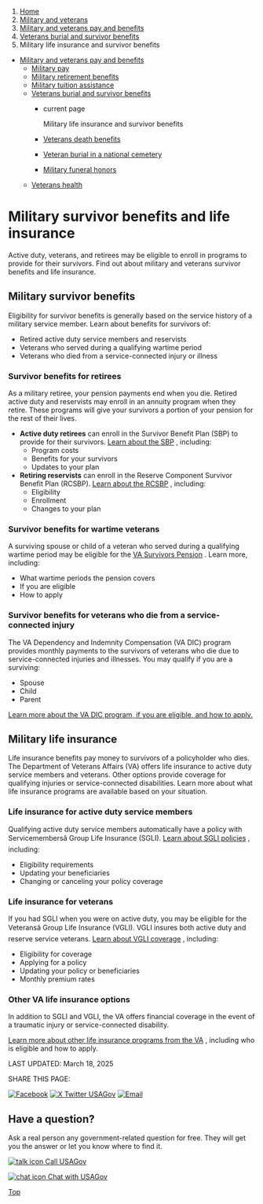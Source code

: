 1. [Home](/)
2. [Military and veterans](/military-and-veterans)
3. [Military and veterans pay and benefits](/military-pay-benefits)
4. [Veterans burial and survivor benefits](/burial-survivor-benefits)
5. Military life insurance and survivor benefits

* [Military and veterans pay and benefits](/military-pay-benefits)
  + [Military pay](/military-pay)
  + [Military retirement benefits](/military-pensions)
  + [Military tuition assistance](/military-tuition-assistance)
  + [Veterans burial and survivor benefits](/burial-survivor-benefits)
    - current page

      Military life insurance and survivor benefits
    - [Veterans death benefits](/veterans-death-benefits)
    - [Veteran burial in a national cemetery](/veteran-burial)
    - [Military funeral honors](/military-funeral-honors)
  + [Veterans health](/veterans-health)

Military survivor benefits and life insurance
=============================================

Active duty, veterans, and retirees may be eligible to enroll in programs to provide for their survivors. Find out about military and veterans survivor benefits and life insurance.

**Military survivor benefits**
------------------------------

Eligibility for survivor benefits is generally based on the service history of a military service member. Learn about benefits for survivors of:

* Retired active duty service members and reservists
* Veterans who served during a qualifying wartime period
* Veterans who died from a service-connected injury or illness

### **Survivor benefits for retirees**

As a military retiree, your pension payments end when you die. Retired active duty and reservists may enroll in an annuity program when they retire. These programs will give your survivors a portion of your pension for the rest of their lives.

* **Active duty retirees**
  can enroll in the Survivor Benefit Plan (SBP) to provide for their survivors.
  [Learn about the SBP](https://militarypay.defense.gov/Benefits/Survivor-Benefit-Program/)
  , including:
  + Program costs
  + Benefits for your survivors
  + Updates to your plan
* **Retiring reservists**
  can enroll in the Reserve Component Survivor Benefit Plan (RCSBP).
  [Learn about the RCSBP](https://www.dfas.mil/retiredmilitary/provide/rcsbp/)
  , including:
  + Eligibility
  + Enrollment
  + Changes to your plan

### **Survivor benefits for wartime veterans**

A surviving spouse or child of a veteran who served during a qualifying wartime period may be eligible for the
[VA Survivors Pension](https://www.va.gov/pension/survivors-pension/)
. Learn more, including:

* What wartime periods the pension covers
* If you are eligible
* How to apply

### **Survivor benefits for veterans who die from a service-connected injury**

The VA Dependency and Indemnity Compensation (VA DIC) program provides monthly payments to the survivors of veterans who die due to service-connected injuries and illnesses. You may qualify if you are a surviving:

* Spouse
* Child
* Parent

[Learn more about the VA DIC program, if you are eligible, and how to apply.](https://www.va.gov/disability/dependency-indemnity-compensation/)

Military life insurance
-----------------------

Life insurance benefits pay money to survivors of a policyholder who dies. The Department of Veterans Affairs (VA) offers life insurance to active duty service members and veterans. Other options provide coverage for qualifying injuries or service-connected disabilities. Learn more about what life insurance programs are available based on your situation.

### **Life insurance for active duty service members**

Qualifying active duty service members automatically have a policy with Servicemembersâ Group Life Insurance (SGLI).
[Learn about SGLI policies](https://www.va.gov/life-insurance/options-eligibility/sgli/)
, including:

* Eligibility requirements
* Updating your beneficiaries
* Changing or canceling your policy coverage

### **Life insurance for veterans**

If you had SGLI when you were on active duty, you may be eligible for the Veteransâ Group Life Insurance (VGLI). VGLI insures both active duty and reserve service veterans.
[Learn about VGLI coverage](https://www.va.gov/life-insurance/options-eligibility/vgli/)
, including:

* Eligibility for coverage
* Applying for a policy
* Updating your policy or beneficiaries
* Monthly premium rates

### **Other VA life insurance options**

In addition to SGLI and VGLI, the VA offers financial coverage in the event of a traumatic injury or service-connected disability.

[Learn more about other life insurance programs from the VA](https://www.va.gov/life-insurance/options-eligibility/)
, including who is eligible and how to apply.

LAST UPDATED:
March 18, 2025

SHARE THIS PAGE:

[![Facebook](/themes/custom/usagov/images/social-media-icons/Facebook_Icon.svg)](https://www.facebook.com/sharer/sharer.php?u=https://www.usa.gov/military-survivor-benefits&v=3)
[![X Twitter USAGov](/themes/custom/usagov/images/social-media-icons/X_Twitter_Icon.svg?version=2)](https://twitter.com/intent/tweet?source=webclient&text=https://www.usa.gov/military-survivor-benefits)
[![Email](/themes/custom/usagov/images/social-media-icons/Email_Icon.svg?version=2)](mailto:?subject=https://www.usa.gov/military-survivor-benefits)

Have a question?
----------------

Ask a real person any government-related question for free. They will get you the answer or let you know where to find it.

[![talk icon](/themes/custom/usagov/images/ICONS_talk.png)
Call USAGov](/phone)

[![chat icon](/themes/custom/usagov/images/ICONS_chat.png)
Chat with USAGov](/chat)

[Top](#main-content)